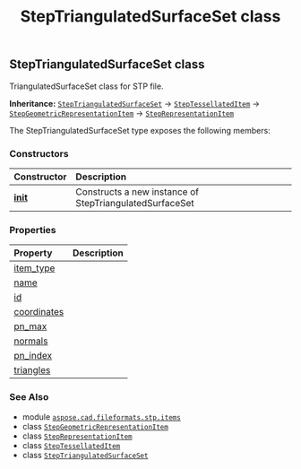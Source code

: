 ﻿---
title: StepTriangulatedSurfaceSet class
second_title: Aspose.CAD for Python via .NET API References
description: 
type: docs
weight: 780
url: /python-net/aspose.cad.fileformats.stp.items/steptriangulatedsurfaceset/
is_root: false
---

## StepTriangulatedSurfaceSet class

TriangulatedSurfaceSet class for STP file.



**Inheritance:** [`StepTriangulatedSurfaceSet`](/cad/python-net/aspose.cad.fileformats.stp.items/steptriangulatedsurfaceset) → 
[`StepTessellatedItem`](/cad/python-net/aspose.cad.fileformats.stp.items/steptessellateditem) → 
[`StepGeometricRepresentationItem`](/cad/python-net/aspose.cad.fileformats.stp.items/stepgeometricrepresentationitem) → 
[`StepRepresentationItem`](/cad/python-net/aspose.cad.fileformats.stp.items/steprepresentationitem)



The StepTriangulatedSurfaceSet type exposes the following members:

### Constructors
| Constructor | Description |
| :- | :- |
| [__init__](/cad/python-net/aspose.cad.fileformats.stp.items/steptriangulatedsurfaceset/__init__/#str-aspose.cad.fileformats.stp.items.StepCoordinatesList-int-System.Collections.Generic.List<double[]>-System.Collections.Generic.List<int>-System.Collections.Generic.List<int[]>) | Constructs a new instance of StepTriangulatedSurfaceSet |


### Properties
| Property | Description |
| :- | :- |
| [item_type](/cad/python-net/aspose.cad.fileformats.stp.items/steptriangulatedsurfaceset/item_type) |  |
| [name](/cad/python-net/aspose.cad.fileformats.stp.items/steptriangulatedsurfaceset/name) |  |
| [id](/cad/python-net/aspose.cad.fileformats.stp.items/steptriangulatedsurfaceset/id) |  |
| [coordinates](/cad/python-net/aspose.cad.fileformats.stp.items/steptriangulatedsurfaceset/coordinates) |  |
| [pn_max](/cad/python-net/aspose.cad.fileformats.stp.items/steptriangulatedsurfaceset/pn_max) |  |
| [normals](/cad/python-net/aspose.cad.fileformats.stp.items/steptriangulatedsurfaceset/normals) |  |
| [pn_index](/cad/python-net/aspose.cad.fileformats.stp.items/steptriangulatedsurfaceset/pn_index) |  |
| [triangles](/cad/python-net/aspose.cad.fileformats.stp.items/steptriangulatedsurfaceset/triangles) |  |



### See Also
* module [`aspose.cad.fileformats.stp.items`](..)
* class [`StepGeometricRepresentationItem`](/cad/python-net/aspose.cad.fileformats.stp.items/stepgeometricrepresentationitem)
* class [`StepRepresentationItem`](/cad/python-net/aspose.cad.fileformats.stp.items/steprepresentationitem)
* class [`StepTessellatedItem`](/cad/python-net/aspose.cad.fileformats.stp.items/steptessellateditem)
* class [`StepTriangulatedSurfaceSet`](/cad/python-net/aspose.cad.fileformats.stp.items/steptriangulatedsurfaceset)
